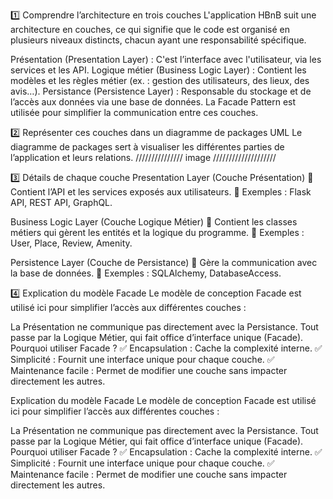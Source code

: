 1️⃣ Comprendre l’architecture en trois couches
L'application HBnB suit une architecture en couches, ce qui signifie que le code est organisé en plusieurs niveaux distincts, chacun ayant une responsabilité spécifique.

Présentation (Presentation Layer) : C'est l’interface avec l'utilisateur, via les services et les API.
Logique métier (Business Logic Layer) : Contient les modèles et les règles métier (ex. : gestion des utilisateurs, des lieux, des avis…).
Persistance (Persistence Layer) : Responsable du stockage et de l’accès aux données via une base de données.
La Facade Pattern est utilisée pour simplifier la communication entre ces couches.




2️⃣ Représenter ces couches dans un diagramme de packages UML
Le diagramme de packages sert à visualiser les différentes parties de l’application et leurs relations.
///////////////
image
////////////////////


3️⃣ Détails de chaque couche
Presentation Layer (Couche Présentation)
📌 Contient l’API et les services exposés aux utilisateurs.
🔹 Exemples : Flask API, REST API, GraphQL.

Business Logic Layer (Couche Logique Métier)
📌 Contient les classes métiers qui gèrent les entités et la logique du programme.
🔹 Exemples : User, Place, Review, Amenity.

Persistence Layer (Couche de Persistance)
📌 Gère la communication avec la base de données.
🔹 Exemples : SQLAlchemy, DatabaseAccess.

4️⃣ Explication du modèle Facade
Le modèle de conception Facade est utilisé ici pour simplifier l’accès aux différentes couches :

La Présentation ne communique pas directement avec la Persistance.
Tout passe par la Logique Métier, qui fait office d’interface unique (Facade).
Pourquoi utiliser Facade ? ✅ Encapsulation : Cache la complexité interne.
✅ Simplicité : Fournit une interface unique pour chaque couche.
✅ Maintenance facile : Permet de modifier une couche sans impacter directement les autres.







Explication du modèle Facade
Le modèle de conception Facade est utilisé ici pour simplifier l’accès aux différentes couches :

La Présentation ne communique pas directement avec la Persistance.
Tout passe par la Logique Métier, qui fait office d’interface unique (Facade).
Pourquoi utiliser Facade ? ✅ Encapsulation : Cache la complexité interne.
✅ Simplicité : Fournit une interface unique pour chaque couche.
✅ Maintenance facile : Permet de modifier une couche sans impacter directement les autres.